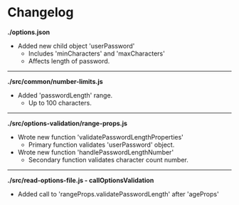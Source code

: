 # Changelog

**./options.json**
* Added new child object 'userPassword'
	* Includes 'minCharacters' and 'maxCharacters'
	* Affects length of password.

---

**./src/common/number-limits.js**
* Added 'passwordLength' range.
	* Up to 100 characters.

---

**./src/options-validation/range-props.js**
* Wrote new function 'validatePasswordLengthProperties'
	* Primary function validates 'userPassword' object.
* Wrote new function 'handlePasswordLengthNumber'
	* Secondary function validates character count number.

---

**./src/read-options-file.js - callOptionsValidation**
* Added call to 'rangeProps.validatePasswordLength' after 'ageProps'
